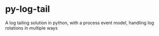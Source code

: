 py-log-tail
===========

A log tailing solution in python, with a process event model, handling log rotations in multiple ways